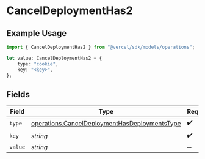 # CancelDeploymentHas2

## Example Usage

```typescript
import { CancelDeploymentHas2 } from "@vercel/sdk/models/operations";

let value: CancelDeploymentHas2 = {
    type: "cookie",
    key: "<key>",
};
```

## Fields

| Field                                                                                                          | Type                                                                                                           | Required                                                                                                       | Description                                                                                                    |
| -------------------------------------------------------------------------------------------------------------- | -------------------------------------------------------------------------------------------------------------- | -------------------------------------------------------------------------------------------------------------- | -------------------------------------------------------------------------------------------------------------- |
| `type`                                                                                                         | [operations.CancelDeploymentHasDeploymentsType](../../models/operations/canceldeploymenthasdeploymentstype.md) | :heavy_check_mark:                                                                                             | N/A                                                                                                            |
| `key`                                                                                                          | *string*                                                                                                       | :heavy_check_mark:                                                                                             | N/A                                                                                                            |
| `value`                                                                                                        | *string*                                                                                                       | :heavy_minus_sign:                                                                                             | N/A                                                                                                            |